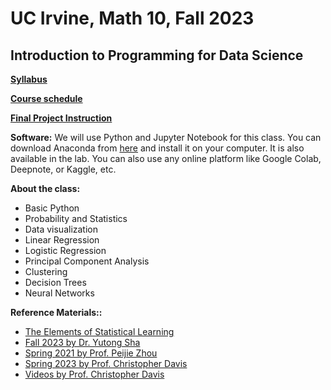 # UC Irvine, Math 10, Fall 2023 

## Introduction to Programming for Data Science

**[Syllabus](syllabus.md)**

**[Course schedule](https://docs.google.com/spreadsheets/d/1E9i-irHGnLF4z9bycO2hNG9cjHS-SnitHNgiwwSiu1Y/edit?usp=sharing)**

**[Final Project Instruction](final_project_instruction.md)**

**Software:** We will use Python and Jupyter Notebook for this class. You can download Anaconda from [here](https://www.anaconda.com/products/individual) and install it on your computer. It is also available in the lab. You can also use any online platform like Google Colab, Deepnote, or Kaggle, etc. 

**About the class:**
* Basic Python
* Probability and Statistics
* Data visualization
* Linear Regression
* Logistic Regression
* Principal Component Analysis
* Clustering
* Decision Trees
* Neural Networks



**Reference Materials::**

- [The Elements of Statistical Learning](https://web.stanford.edu/~hastie/ElemStatLearn/)
- [Fall 2023 by Dr. Yutong Sha](https://yutongo.github.io/UCI_MATH10_F23/intro.html)
- [Spring 2021 by Prof. Peijie Zhou](https://github.com/cliffzhou92/UCI_MATH_10/)
- [Spring 2023 by Prof. Christopher Davis](https://christopherdavisuci.github.io/UCI-Math-10-S23/intro.html)
- [Videos by Prof. Christopher Davis](https://www.youtube.com/channel/UCwm9SiqPX4wvbiVXCC0XLJg)